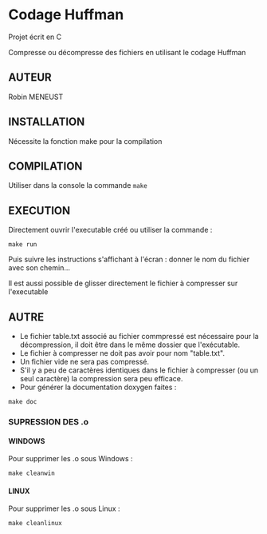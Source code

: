 # Codage Huffman
Projet écrit en C

Compresse ou décompresse des fichiers en utilisant le codage Huffman

## AUTEUR
Robin MENEUST

## INSTALLATION
Nécessite la fonction make pour la compilation

## COMPILATION
Utiliser dans la console la commande `make`


## EXECUTION
Directement ouvrir l'executable créé ou utiliser la commande :
````
make run
````
Puis suivre les instructions s'affichant à l'écran : donner le nom du fichier avec son chemin...

Il est aussi possible de glisser directement le fichier à compresser sur l'executable


## AUTRE

* Le fichier table.txt associé au fichier commpressé est nécessaire pour la décompression, il doit être dans le même dossier que l'exécutable.
* Le fichier à compresser ne doit pas avoir pour nom "table.txt".
* Un fichier vide ne sera pas compressé.
* S'il y a peu de caractères identiques dans le fichier à compresser (ou un seul caractère) la compression sera peu efficace.
* Pour générer la documentation doxygen faites :

````
make doc
````

### SUPRESSION DES .o

#### WINDOWS
Pour supprimer les .o sous Windows :
````
make cleanwin
````

#### LINUX
Pour supprimer les .o sous Linux :
````
make cleanlinux
````
